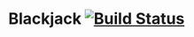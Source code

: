 # Blackjack [![Build Status](https://travis-ci.org/CodeRanchCorral/Blackjack.svg?branch=master)](https://travis-ci.org/CodeRanchCorral/Blackjack)
